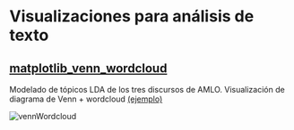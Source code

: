 # Visualizaciones para análisis de texto

## [matplotlib_venn_wordcloud](https://github.com/paulbrodersen/matplotlib_venn_wordcloud) 

Modelado de tópicos LDA de los tres discursos de AMLO. Visualización de diagrama de Venn + wordcloud [(ejemplo)](https://nbviewer.jupyter.org/github/fer-aguirre/wordsVis/blob/master/notebooks/vennWordcloud.ipynb) 

![vennWordcloud](https://github.com/fer-aguirre/wordsVis/blob/master/outputs/vennWordcloud.png)
